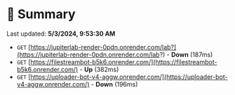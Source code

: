 # 📖 Summary
Last updated: **5/3/2024, 9:53:30 AM**

- `GET` [https://jupiterlab-render-0pdn.onrender.com/lab?](https://jupiterlab-render-0pdn.onrender.com/lab?) - **Down** (187ms)
- `GET` [https://filestreambot-b5k6.onrender.com/](https://filestreambot-b5k6.onrender.com/) - **Up** (382ms)
- `GET` [https://uploader-bot-v4-aggw.onrender.com/](https://uploader-bot-v4-aggw.onrender.com/) - **Down** (196ms)
